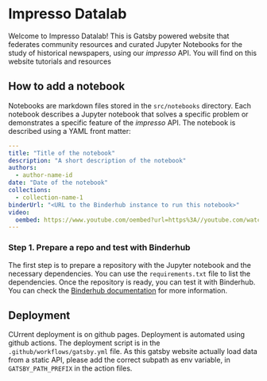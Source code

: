 # Impresso Datalab

Welcome to Impresso Datalab! This is Gatsby powered website that federates community resources and curated Jupyter Notebooks for the study of historical newspapers, using our _impresso_ API.
You will find on this website tutorials and resources

## How to add a notebook

Notebooks are markdown files stored in the `src/notebooks` directory. Each notebook describes a Jupyter notebook that solves a specific problem or demonstrates a specific feature of the _impresso_ API. The notebook is described using a YAML front matter:

```yaml
---
title: "Title of the notebook"
description: "A short description of the notebook"
authors:
  - author-name-id
date: "Date of the notebook"
collections:
  - collection-name-1
binderUrl: "<URL to the Binderhub instance to run this notebook>"
video:
  oembed: https://www.youtube.com/oembed?url=https%3A//youtube.com/watch%3Fv%3DM3r2XDceM6A&format=json
---
```

### Step 1. Prepare a repo and test with Binderhub

The first step is to prepare a repository with the Jupyter notebook and the necessary dependencies. You can use the `requirements.txt` file to list the dependencies. Once the repository is ready, you can test it with Binderhub.
You can check the [Binderhub documentation](https://mybinder.readthedocs.io/en/latest/) for more information.

## Deployment

CUrrent deployment is on github pages. Deployment is automated using github actions. The deployment script is in the `.github/workflows/gatsby.yml` file.
As this gatsby website actually load data from a static API, please add the correct subpath as env variable, in `GATSBY_PATH_PREFIX` in the action files.
